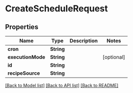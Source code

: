 # CreateScheduleRequest

## Properties
Name | Type | Description | Notes
------------ | ------------- | ------------- | -------------
**cron** | **String** |  | 
**executionMode** | **String** |  | [optional] 
**id** | **String** |  | 
**recipeSource** | **String** |  | 

[[Back to Model list]](../README.md#documentation-for-models) [[Back to API list]](../README.md#documentation-for-api-endpoints) [[Back to README]](../README.md)


